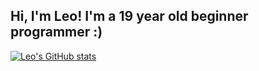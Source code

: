 ## Hi, I'm Leo! I'm a 19 year old beginner programmer :)

[![Leo's GitHub stats](https://github-readme-stats.vercel.app/api?username=leomellofr)](https://github.com/leomellofr/github-readme-stats)
